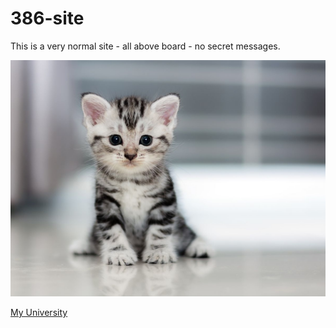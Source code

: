 # 386-site

This is a very normal site - all above board - no secret messages. 

![Cat](web.jpg)

[My University](http://www.nwmissouri.edu/)

